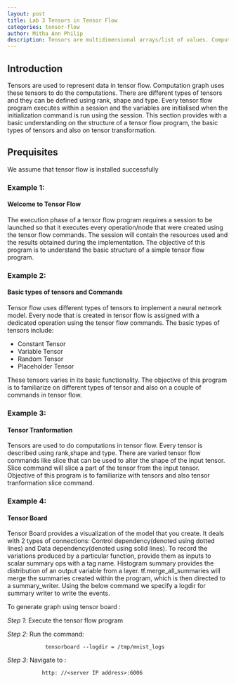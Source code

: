 ```yaml
---
layout: post
title: Lab 3 Tensors in Tensor Flow  
categories: tensor-flow
author: Mitha Ann Philip
description: Tensors are multidimensional arrays/list of values. Computations are carried out using tensors. This is a practical guide with worked out basic examples that would help you familiarize with Tensor Flow.
---
```

## Introduction
Tensors are used to represent data in tensor flow. Computation graph uses these tensors to do the computations. There are different 
types of tensors and they can be defined using rank, shape and type. Every tensor flow program executes within a session and the variables are initialised  when the initialization command is run using the session. This section provides with a basic understanding on the structure of a tensor flow program, the basic types of tensors and also on tensor transformation.

## Prequisites
We assume that tensor flow is installed successfully

### Example 1: 

#### Welcome to Tensor Flow

The execution phase of a tensor flow program requires a session to be launched so that it executes every operation/node that were created using the tensor flow commands. The session will contain the resources used and the results obtained during the implementation. The objective of this program is to understand the basic structure of a simple tensor flow program.

### Example 2: 

#### Basic types of tensors and Commands
 Tensor flow uses different types of tensors to implement a neural network model. Every node that is created in tensor flow is assigned with a dedicated operation using the tensor flow commands. The basic types of tensors include:
 
 - Constant Tensor
 - Variable Tensor
 - Random Tensor
 - Placeholder Tensor
 
These tensors varies in its basic functionality. The objective of this program is to familiarize on different types of tensor and also on a couple of commands in tensor flow.

### Example 3: 

#### Tensor Tranformation

Tensors are used to do computations in tensor flow. Every tensor is described using rank,shape and type. There are varied tensor flow commands like slice that can be used to alter the shape of the input tensor. Slice command will slice a part of the tensor from the input tensor. Objective of this program is to familiarize with tensors and also tensor tranformation slice command.

### Example 4: 

#### Tensor Board

Tensor Board provides a visualization of the model that you create. It deals with 2 types of connections: Control dependency(denoted using dotted lines) and Data dependency(denoted using solid lines). To record the variations produced by a particular function, provide them as inputs to scalar summary ops with a tag name. Histogram summary provides the distribution of an output variable from a layer. tf.merge_all_summaries will merge the summaries created within the program, which is then directed to a summary_writer. Using the below command we specify a logdir for summary writer to write the events. 

To generate graph using tensor board : 


 *Step 1*: Execute the tensor flow program

 *Step 2*: Run the command:
 
               
                tensorboard --logdir = /tmp/mnist_logs 
                

 *Step 3*:  Navigate to :
                
               http: //<server IP address>:6006
               


